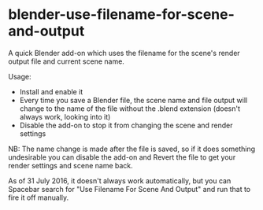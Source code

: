 # blender-use-filename-for-scene-and-output

A quick Blender add-on which uses the filename for the scene's render output file and current scene name.

Usage:
- Install and enable it
- Every time you save a Blender file, the scene name and file output will change to the name of the file without the .blend extension (doesn't always work, looking into it)
- Disable the add-on to stop it from changing the scene and render settings

NB: The name change is made after the file is saved, so if it does something undesirable you can disable the add-on and Revert the file to get your render settings and scene name back.

As of 31 July 2016, it doesn't always work automatically, but you can Spacebar search for "Use Filename For Scene And Output" and run that to fire it off manually.

